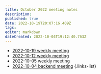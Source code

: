 ```yaml
---
title: October 2022 meeting notes
description: 
published: true
date: 2022-10-19T20:07:16.409Z
tags: 
editor: markdown
dateCreated: 2022-10-04T19:12:40.763Z
---
```


- [2022-10-19 weekly meeting](/en/meeting-notes/2022-10/2022-10-19-weekly)
- [2022-10-12 weekly meeting](/en/meeting-notes/2022-10/2022-10-12-weekly)
- [2022-10-05 weekly meeting](/en/meeting-notes/2022-10/2022-10-05-weekly)
- [2022-10-04 backend meeting](/en/meeting-notes/2022-10/2022-10-04-backend)
{.links-list}